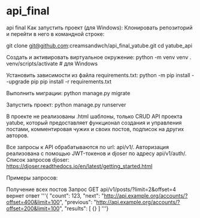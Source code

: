 # api_final
api final
Как запустить проект (для Windows):
Клонировать репозиторий и перейти в него в командной строке:

git clone git@github.com:creamsandwch/api_final_yatube.git
cd yatube_api

Cоздать и активировать виртуальное окружение:
python -m venv venv
. venv/scripts/activate # для Windows

Установить зависимости из файла requirements.txt:
python -m pip install --upgrade pip
pip install -r requirements.txt

Выполнить миграции:
python manage.py migrate

Запустить проект:
python manage.py runserver

В проекте не реализованы .html шаблоны, только CRUD API проекта yatube,
который предоставляет функционал создания и управления постами,
комментировая чужих и своих постов, подписок на других авторов.

Все запросы к API обрабатываются по url: api/v1/. Авторизация реализована 
с помощью JWT-токенов и djoser по адресу api/v1/auth/. 
Список запросов djoser: https://djoser.readthedocs.io/en/latest/getting_started.html

Примеры запросов:

Получение всех постов
Запрос GET api/v1/posts/?limit=2&offset=4
вернет ответ 
'''{
    "count": 123,
    "next": "http://api.example.org/accounts/?offset=400&limit=100",
    "previous": "http://api.example.org/accounts/?offset=200&limit=100",
    "results": [
        {}
    ]
'''}
